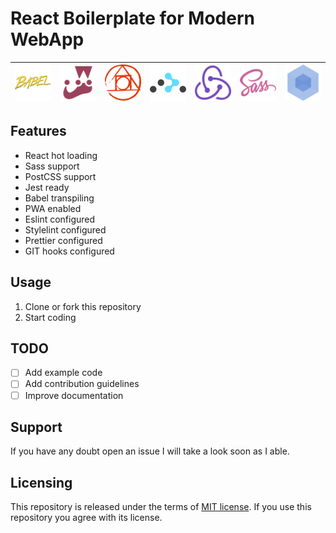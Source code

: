 # React Boilerplate for Modern WebApp

| <img alt="Babel" src=".logos/babel_logo.png" width="64" /> | <img alt="Jest" src=".logos/jest_logo.png" width="64" /> | <img alt="PostCSS" src=".logos/postcss_logo.png" width="64" /> | <img alt="React Router" src=".logos/react-router_logo.png" width="64" /> | <img alt="Redux" src=".logos/redux_logo.png" width="64" /> | <img alt="SASS" src=".logos/sass_logo.png" width="64" /> | <img alt="Webpack" src=".logos/webpack_logo.png" width="64" /> |
| :--------------------------------------------------------: | :------------------------------------------------------: | -------------------------------------------------------------- | ------------------------------------------------------------------------ | ---------------------------------------------------------- | -------------------------------------------------------- | -------------------------------------------------------------- |


## Features

* React hot loading
* Sass support
* PostCSS support
* Jest ready
* Babel transpiling
* PWA enabled
* Eslint configured
* Stylelint configured
* Prettier configured
* GIT hooks configured

## Usage

1.  Clone or fork this repository
2.  Start coding

## TODO

* [ ] Add example code
* [ ] Add contribution guidelines
* [ ] Improve documentation

## Support

If you have any doubt open an issue I will take a look soon as I able.

## Licensing

This repository is released under the terms of [MIT license](LICENSE). If you use this repository you agree with its license.
